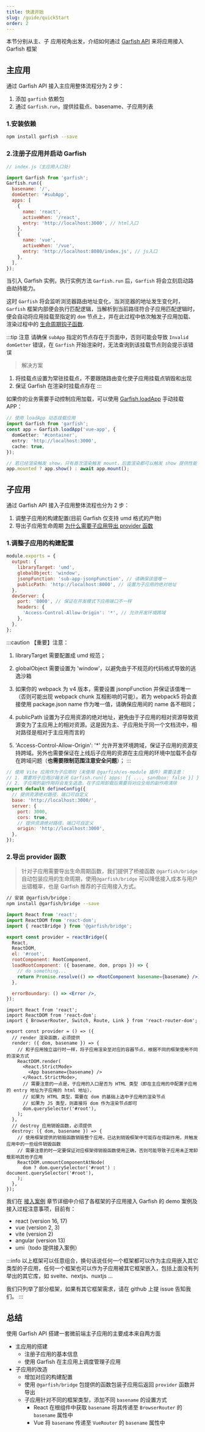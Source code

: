 ```yaml
---
title: 快速开始
slug: /guide/quickStart
order: 2
---
```


本节分别从主、子 应用视角出发，介绍如何通过 [Garfish API](/api) 来将应用接入 Garfish 框架

## 主应用

通过 Garfish API 接入主应用整体流程分为 2 步：

1. 添加 `garfish` 依赖包
2. 通过 `Garfish.run`，提供挂载点、basename、子应用列表

### 1.安装依赖

```bash npm2yarn
npm install garfish --save
```

### 2.注册子应用并启动 Garfish

```js
// index.js（主应用入口处）

import Garfish from 'garfish';
Garfish.run({
  basename: '/',
  domGetter: '#subApp',
  apps: [
    {
      name: 'react',
      activeWhen: '/react',
      entry: 'http://localhost:3000', // html入口
    },
    {
      name: 'vue',
      activeWhen: '/vue',
      entry: 'http://localhost:8080/index.js', // js入口
    },
  ],
});
```

当引入 Garfish 实例，执行实例方法 `Garfish.run` 后，`Garfish` 将会立刻启动路由劫持能力。

这时 `Garfish` 将会监听浏览器路由地址变化，当浏览器的地址发生变化时，`Garfish` 框架内部便会执行匹配逻辑，当解析到当前路径符合子应用匹配逻辑时，便会自动将应用挂载至指定的 `dom` 节点上，并在此过程中依次触发子应用加载、渲染过程中的 [生命周期钩子函数](./index.md#生命周期).

:::tip 注意
请确保 `subApp` 指定的节点存在于页面中，否则可能会导致 `Invalid domGetter` 错误，在 `Garfish` 开始渲染时，无法查询到该挂载节点则会提示该错误

> 解决方案

1. 将挂载点设置为常驻挂载点，不要跟随路由变化使子应用挂载点销毁和出现
2. 保证 Garfish 在渲染时挂载点存在
:::

如果你的业务需要手动控制应用加载，可以使用 [Garfish.loadApp](/api/loadApp.md) 手动挂载 APP：

```typescript
// 使用 loadApp 动态挂载应用
import Garfish from 'garfish';
const app = Garfish.loadApp('vue-app', {
  domGetter: '#container',
  entry: 'http://localhost:3000',
  cache: true,
});

// 若已经渲染触发 show，只有首次渲染触发 mount，后面渲染都可以触发 show 提供性能
app.mounted ? app.show() : await app.mount();
```

## 子应用

通过 Garfish API 接入子应用整体流程也分为 2 步：

1. 调整子应用的构建配置(目前 Garfish 仅支持 umd 格式的产物)
2. 导出子应用生命周期 [为什么需要子应用导出 provider 函数](../guide/cache)

### 1.调整子应用的构建配置

<Tabs>
  <TabItem value="Webpack" label="Webpack" default>

```js
module.exports = {
  output: {
    libraryTarget: 'umd',
    globalObject: 'window',
    jsonpFunction: 'sub-app-jsonpFunction', // 请确保该值唯一
    publicPath: 'http://localhost:8000', // 设置为子应用的绝对地址
  },
  devServer: {
    port: '8000', // 保证在开发模式下应用端口不一样
    headers: {
      'Access-Control-Allow-Origin': '*', // 允许开发环境跨域
    },
  },
};
```

:::caution 【重要】注意：

1. libraryTarget 需要配置成 umd 规范；
2. globalObject 需要设置为 'window'，以避免由于不规范的代码格式导致的逃逸沙箱
3. 如果你的 webpack 为 v4 版本，需要设置 jsonpFunction 并保证该值唯一（否则可能出现 webpack chunk 互相影响的可能）。若为 webpack5 将会直接使用 package.json name 作为唯一值，请确保应用间的 name 各不相同；
4. publicPath 设置为子应用资源的绝对地址，避免由于子应用的相对资源导致资源变为了主应用上的相对资源。这是因为主、子应用处于同一个文档流中，相对路径是相对于主应用而言的
5. 'Access-Control-Allow-Origin': '\*' 允许开发环境跨域，保证子应用的资源支持跨域。另外也需要保证在上线后子应用的资源在主应用的环境中加载不会存在跨域问题（**也需要限制范围注意安全问题**）；
:::

   </TabItem>
   <TabItem value="vite" label="Vite" default>

```js
// 使用 Vite 应用作为子应用时（未使用 @garfish/es-module 插件）需要注意：
// 1. 需要将子应用沙箱关闭 Garfish.run({ apps: [{ ..., sandbox: false }] })
// 2. 子应用的副作用将会发生逃逸，在子应用卸载后需要将对应全局的副作用清除
export default defineConfig({
  // 提供资源绝对路径，端口可自定义
  base: 'http://localhost:3000/',
  server: {
    port: 3000,
    cors: true,
    // 提供资源绝对路径，端口可自定义
    origin: 'http://localhost:3000',
  },
});
```

  </TabItem>
</Tabs>

### 2.导出 provider 函数

> 针对子应用需要导出生命周期函数，我们提供了桥接函数 `@garfish/bridge` 自动包装应用的生命周期，使用`@garfish/bridge` 可以降低接入成本与用户出错概率，也是 Garfish 推荐的子应用接入方式。

```bash npm2yarn
// 安装 @garfish/bridge：
npm install @garfish/bridge --save
```

<Tabs>
  <TabItem value="Webpack" label="使用 @garfish/bridge 接入" default>

```jsx
import React from 'react';
import ReactDOM from 'react-dom';
import { reactBridge } from '@garfish/bridge';

export const provider = reactBridge({
  React,
  ReactDOM,
  el: '#root',
  rootComponent: RootComponent,
  loadRootComponent: ({ basename, dom, props }) => {
    // do something...
    return Promise.resolve(() => <RootComponent basename={basename} />);
  },

  errorBoundary: () => <Error />,
});
```

  </TabItem>
  <TabItem value="vite" label="自定义导出函数" default>

```tsx
import React from 'react';
import ReactDOM from 'react-dom';
import { BrowserRouter, Switch, Route, Link } from 'react-router-dom';

export const provider = () => ({
  // render 渲染函数，必须提供
  render: ({ dom, basename }) => {
    // 和子应用独立运行时一样，将子应用渲染至对应的容器节点，根据不同的框架使用不同的渲染方式
    ReactDOM.render(
      <React.StrictMode>
        <App basename={basename} />
      </React.StrictMode>,
      // 需要注意的一点是，子应用的入口是否为 HTML 类型（即在主应用的中配置子应用的 entry 地址为子应用的 html 地址），
      // 如果为 HTML 类型，需要在 dom 的基础上选中子应用的渲染节点
      // 如果为 JS 类型，则直接将 dom 作为渲染节点即可
      dom.querySelector('#root'),
    );
  },
  // destroy 应用销毁函数，必须提供
  destroy: ({ dom, basename }) => {
    // 使用框架提供的销毁函数销毁整个应用，已达到销毁框架中可能存在得副作用，并触发应用中的一些组件销毁函数
    // 需要注意的时一定要保证对应框架得销毁函数使用正确，否则可能导致子应用未正常卸载影响其他子应用
    ReactDOM.unmountComponentAtNode(
      dom ? dom.querySelector('#root') : document.querySelector('#root'),
    );
  },
});
```

  </TabItem>
</Tabs>

我们在 [接入案例](/guide/demo) 章节详细中介绍了各框架的子应用接入 Garfish 的 demo 案例及接入过程注意事项，目前有：

- react (version 16, 17)
- vue (version 2, 3)
- vite (version 2)
- angular (version 13)
- umi（todo 提供接入案例）

:::info
以上框架可以任意组合，换句话说任何一个框架都可以作为主应用嵌入其它类型的子应用，任何一个框架也可以作为子应用被其它框架嵌入，包括上面没有列举出的其它库，如 svelte、nextjs、nuxtjs ...

我们只列举了部分框架，如果有其它框架需求，请在 github 上提 issue 告知我们。
:::

## 总结

使用 Garfish API 搭建一套微前端主子应用的主要成本来自两方面

- 主应用的搭建
  - 注册子应用的基本信息
  - 使用 Garfish 在主应用上调度管理子应用
- 子应用的改造
  - 增加对应的构建配置
  - 使用 `@garfish/bridge` 包提供的函数包装子应用后返回 `provider` 函数并导出
  - 子应用针对不同的框架类型，添加不同 `basename` 的设置方式
    - React 在根组件中获取 `basename` 将其传递至 `BrowserRouter` 的 `basename` 属性中
    - Vue 将 `basename` 传递至 `VueRouter` 的 `basename` 属性中
